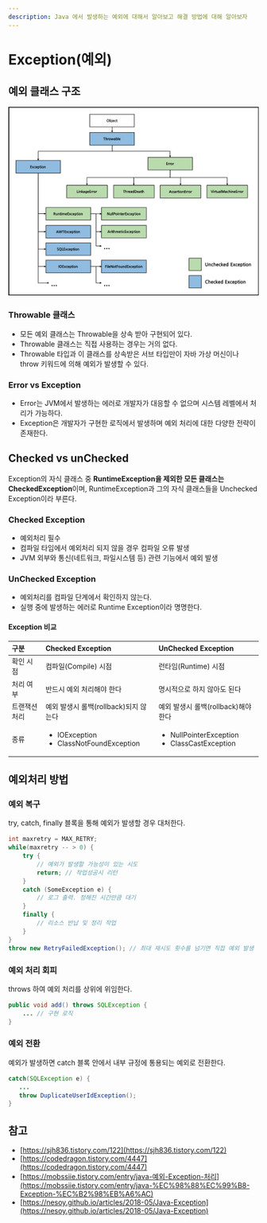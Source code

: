 ```yaml
---
description: Java 에서 발생하는 예외에 대해서 알아보고 해결 방법에 대해 알아보자
---
```


# Exception\(예외\)

## 예외 클래스 구조

![](../../.gitbook/assets/untitled%20%281%29%20%281%29.png)

### Throwable 클래스

* 모든 예외 클래스는 Throwable을 상속 받아 구현되어 있다.
* Throwable 클래스는 직접 사용하는 경우는 거의 없다.
* Throwable 타입과 이 클래스를 상속받은 서브 타입만이 자바 가상 머신이나 throw 키워드에 의해 예외가 발생할 수 있다.

### Error vs Exception

* Error는 JVM에서 발생하는 에러로 개발자가 대응할 수 없으며 시스템 레벨에서 처리가 가능하다.
* Exception은 개발자가 구현한 로직에서 발생하며 예외 처리에 대한 다양한 전략이 존재한다.

## Checked vs unChecked

Exception의 자식 클래스 중 **RuntimeException을 제외한 모든 클래스는 CheckedException**이며, RuntimeException과 그의 자식 클래스들을 Unchecked Exception이라 부른다.

### Checked Exception

* 예외처리 필수
* 컴파일 타임에서 예외처리 되지 않을 경우 컴파일 오류 발생
* JVM 외부와 통신\(네트워크, 파일시스템 등\) 관련 기능에서 예외 발생

### UnChecked Exception

* 예외처리를 컴파일 단계에서 확인하지 않는다.
* 실행 중에 발생하는 에러로 Runtime Exception이라 명명한다.

#### Exception 비교 

<table>
  <thead>
    <tr>
      <th style="text-align:left">&#xAD6C;&#xBD84;</th>
      <th style="text-align:left">Checked Exception</th>
      <th style="text-align:left">UnChecked Exception</th>
    </tr>
  </thead>
  <tbody>
    <tr>
      <td style="text-align:left">&#xD655;&#xC778; &#xC2DC;&#xC810;</td>
      <td style="text-align:left">&#xCEF4;&#xD30C;&#xC77C;(Compile) &#xC2DC;&#xC810;</td>
      <td style="text-align:left">&#xB7F0;&#xD0C0;&#xC784;(Runtime) &#xC2DC;&#xC810;</td>
    </tr>
    <tr>
      <td style="text-align:left">&#xCC98;&#xB9AC; &#xC5EC;&#xBD80;</td>
      <td style="text-align:left">&#xBC18;&#xB4DC;&#xC2DC; &#xC608;&#xC678; &#xCC98;&#xB9AC;&#xD574;&#xC57C;
        &#xD55C;&#xB2E4;</td>
      <td style="text-align:left">&#xBA85;&#xC2DC;&#xC801;&#xC73C;&#xB85C; &#xD558;&#xC9C0; &#xC54A;&#xC544;&#xB3C4;
        &#xB41C;&#xB2E4;</td>
    </tr>
    <tr>
      <td style="text-align:left">&#xD2B8;&#xB79C;&#xC7AD;&#xC158; &#xCC98;&#xB9AC;</td>
      <td style="text-align:left">&#xC608;&#xC678; &#xBC1C;&#xC0DD;&#xC2DC; &#xB864;&#xBC31;(rollback)&#xB418;&#xC9C0;
        &#xC54A;&#xB294;&#xB2E4;</td>
      <td style="text-align:left">&#xC608;&#xC678; &#xBC1C;&#xC0DD;&#xC2DC; &#xB864;&#xBC31;(rollback)&#xD574;&#xC57C;
        &#xD55C;&#xB2E4;</td>
    </tr>
    <tr>
      <td style="text-align:left">&#xC885;&#xB958;</td>
      <td style="text-align:left">
        <ul>
          <li>IOException</li>
          <li>ClassNotFoundException</li>
        </ul>
      </td>
      <td style="text-align:left">
        <ul>
          <li>NullPointerException</li>
          <li>ClassCastException</li>
        </ul>
      </td>
    </tr>
  </tbody>
</table>

## 예외처리 방법

### 예외 복구

try, catch, finally 블록을 통해 예외가 발생할 경우 대처한다.

```java
int maxretry = MAX_RETRY;
while(maxretry -- > 0) {
    try {
        // 예외가 발생할 가능성이 있는 시도
        return; // 작업성공시 리턴
    }
    catch (SomeException e) {
        // 로그 출력. 정해진 시간만큼 대기
    }
    finally {
        // 리소스 반납 및 정리 작업
    }
}
throw new RetryFailedException(); // 최대 재시도 횟수를 넘기면 직접 예외 발생
```

### 예외 처리 회피

throws 하여 예외 처리를 상위에 위임한다.

```java
public void add() throws SQLException {
    ... // 구현 로직
}
```

### 예외 전환

예외가 발생하면 catch 블록 안에서 내부 규정에 통용되는 예외로 전환한다.

```java
catch(SQLException e) {
   ...
   throw DuplicateUserIdException();
}
```

## 참고

* [https://sjh836.tistory.com/122](https://sjh836.tistory.com/122)
* [https://codedragon.tistory.com/4447](https://codedragon.tistory.com/4447)
* [https://mobssiie.tistory.com/entry/java-예외-Exception-처리](https://mobssiie.tistory.com/entry/java-%EC%98%88%EC%99%B8-Exception-%EC%B2%98%EB%A6%AC)
* [https://nesoy.github.io/articles/2018-05/Java-Exception](https://nesoy.github.io/articles/2018-05/Java-Exception)

